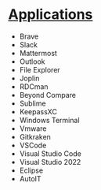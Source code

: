 # <ins>Applications</ins>
- Brave
- Slack
- Mattermost
- Outlook
- File Explorer
- Joplin
- RDCman
- Beyond Compare
- Sublime
- KeepassXC
- Windows Terminal
- Vmware
- Gitkraken
- VSCode
- Visual Studio Code
- Visual Studio 2022
- Eclipse
- AutoIT